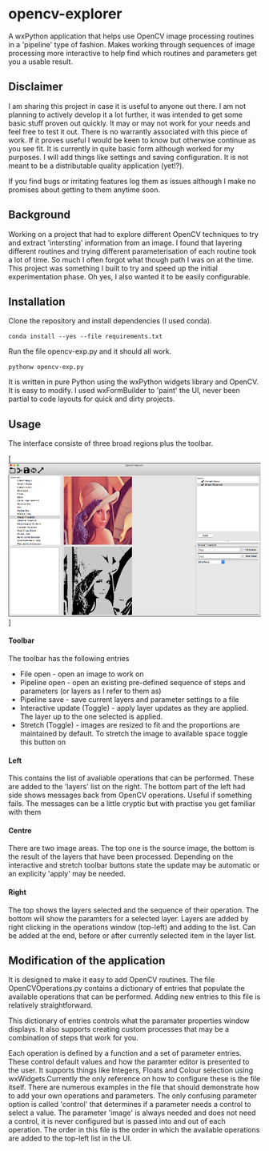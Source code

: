 # opencv-explorer
A wxPython application that helps use OpenCV image processing routines in a 'pipeline' type of fashion. Makes working through sequences of image processing more interactive to help find which routines and parameters get you a usable result.

## Disclaimer
I am sharing this project in case it is useful to anyone out there. I am not planning to actively develop it a lot further, it was intended to get some basic stuff proven out quickly. It may or may not work for your needs and feel free to test it out. There is no warrantly associated with this piece of work. If it proves useful I would be keen to know but otherwise continue as you see fit.
It is currently in quite basic form although worked for my purposes. I will add things like settings and saving configuration. It is not meant to be a distributable quality application (yet!?).

If you find bugs or irritating features log them as issues although I make no promises about getting to them anytime soon.

## Background
Working on a project that had to explore different OpenCV techniques to try and extract 'intersting' information from an image. I found that layering different routines and trying different parameterisation of each routine took a lot of time. So much I often forgot what though path I was on at the time. This project was something I built to try and speed up the initial experimentation phase. Oh yes, I also wanted it to be easily configurable.

## Installation
Clone the repository and install dependencies (I used conda). 
```
conda install --yes --file requirements.txt
```

Run the file opencv-exp.py and it should all work.

```
pythonw opencv-exp.py
```

It is written in pure Python using the wxPython widgets library and OpenCV. It is easy to modify. I used wxFormBuilder to 'paint' the UI, never been partial to code layouts for quick and dirty projects.

## Usage
The interface consiste of three broad regions plus the toolbar.

[<img src="OpenCV-explorer.png">]

#### Toolbar
The toolbar has the following entries

* File open - open an image to work on
* Pipeline open - open an existing pre-defined sequence of steps and parameters (or layers as I refer to them as)
* Pipeline save - save current layers and parameter settings to a file
* Interactive update (Toggle) - apply layer updates as they are applied. The layer up to the one selected is applied.
* Stretch (Toggle) - images are resized to fit and the proportions are maintained by default. To stretch the image to available space toggle this button on

#### Left
This contains the list of avaliable operations that can be performed. These are added to the 'layers' list on the right. The bottom part of the left had side shows messages back from OpenCV operations. Useful if something fails. The messages can be a little cryptic but with practise you get familiar with them

#### Centre
There are two image areas. The top one is the source image, the bottom is the result of the layers that have been processed. Depending on the interactive and stretch toolbar buttons state the update may be automatic or an explicity 'apply' may be needed. 

#### Right
The top shows the layers selected and the sequence of their operation. The bottom will show the paramters for a selected layer. Layers are added by right clicking in the operations window (top-left) and adding to the list. Can be added at the end, before or after currently selected item in the layer list.

## Modification of the application
It is designed to make it easy to add OpenCV routines. The file OpenCVOperations.py contains a dictionary of entries that populate the available operations that can be performed. Adding new entries to this file is relatively straightforward.

This dictionary of entries controls what the paramater properties window displays. It also supports creating custom processes that may be a combination of steps that work for you.

Each operation is defined by a function and a set of parameter entries. These control default values and how the paramter editor is presented to the user. It supports things like Integers, Floats and Colour selection using wxWidgets.Currently the only reference on how to configure these is the file itself. There are numerous examples in the file that should demonstrate how to add your own operations and parameters. The only confusing parameter option is called 'control' that determines if a parameter needs a control to select a value. The parameter 'image' is always needed and does not need a control, it is never configured but is passed into and out of each operation. The order in this file is the order in which the available operations are added to the top-left list in the UI.


